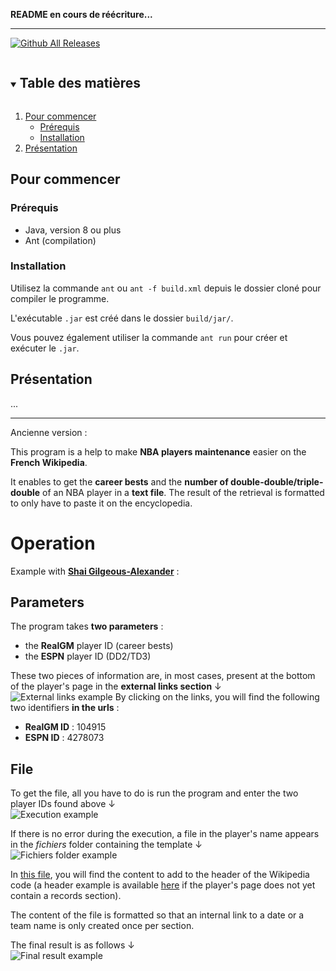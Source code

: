 
**README en cours de réécriture...**

---

[![Github All Releases](https://img.shields.io/github/downloads/JorickPepin/Wikipedia-help/total.svg?style=for-the-badge)](https://github.com/JorickPepin/Wikipedia-help/releases/latest/download/RecordsJoueurNBA.jar)

<details open="open">
  <summary><h2 style="display: inline-block">Table des matières</h2></summary>
  <ol>
    <li>
      <a href="#pour-commencer">Pour commencer</a>
      <ul>
        <li><a href="#prérequis">Prérequis</a></li>
	    <li><a href="#installation">Installation</a></li>
      </ul>
    </li>
    <li><a href="#présentation">Présentation</a></li>
  </ol>
</details>

## Pour commencer

### Prérequis

* Java, version 8 ou plus
* Ant (compilation)

### Installation

Utilisez la commande ```ant``` ou ```ant -f build.xml``` depuis le dossier cloné pour compiler le programme.

L'exécutable ```.jar``` est créé dans le dossier ```build/jar/```.

Vous pouvez également utiliser la commande ```ant run``` pour créer et exécuter le ```.jar```.

## Présentation

...

---
Ancienne version :

This program is a help to make **NBA players maintenance** easier on the **French Wikipedia**.

It enables to get the **career bests** and the **number of double-double/triple-double** of an NBA player in a **text file**. The result of the retrieval is formatted to only have to paste it on the encyclopedia.

# Operation
Example with [**Shai Gilgeous-Alexander**](https://fr.wikipedia.org/wiki/Shai_Gilgeous-Alexander) :
## Parameters
The program takes **two parameters** :
- the **RealGM** player ID (career bests)
- the **ESPN** player ID (DD2/TD3)

These two pieces of information are, in most cases, present at the bottom of the player's page in the **external links section** &#8595;\
![External links example](https://i.imgur.com/Zm2aNUI.png)
By clicking on the links, you will find the following two identifiers **in the urls**  :
- **RealGM ID** : 104915
- **ESPN ID** : 4278073

## File
To get the file, all you have to do is run the program and enter the two player IDs found above &#8595;\
![Execution example](https://i.imgur.com/JhbGiHF.png)

If there is no error during the execution, a file in the player's name appears in the *fichiers* folder containing the template &#8595;\
![Fichiers folder example](https://i.imgur.com/nfTuYxA.png)

In [this file](https://github.com/JorickPepin/Wikipedia-help/blob/master/fichiers/Shai_Gilgeous-Alexander.txt), you will find the content to add to the header of the Wikipedia code (a header example is available [here](https://fr.wikipedia.org/w/index.php?title=Utilisateur:Jorlck/Mod%C3%A8les&action=edit&section=4) if the player's page does not yet contain a records section).

The content of the file is formatted so that an internal link to a date or a team name is only created once per section.

The final result is as follows &#8595;\
![Final result example](https://i.imgur.com/GjB9BzQ.png)
